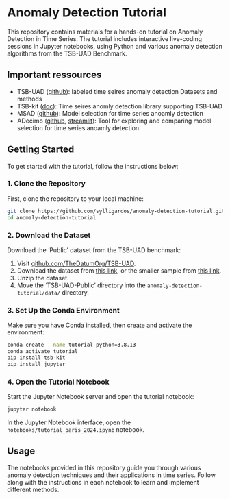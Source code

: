 # Anomaly Detection Tutorial

This repository contains materials for a hands-on tutorial on Anomaly Detection in Time Series. The tutorial includes interactive live-coding sessions in Jupyter notebooks, using Python and various anomaly detection algorithms from the TSB-UAD Benchmark.

## Important ressources

- TSB-UAD ([github](https://github.com/TheDatumOrg/TSB-UAD)): labeled time seires anomaly detection Datasets and methods
- TSB-kit ([doc](https://tsb-kit.readthedocs.io/en/latest/)): Time seires anomly detection library supporting TSB-UAD
- MSAD ([github](https://github.com/boniolp/MSAD)): Model selection for time series anoamly detection
- ADecimo ([github](https://github.com/boniolp/ADecimo), [streamlit](https://adecimots.streamlit.app/)): Tool for exploring and comparing model selection for time series anoamly detection

## Getting Started

To get started with the tutorial, follow the instructions below:

### 1. Clone the Repository
First, clone the repository to your local machine:
```sh
git clone https://github.com/sylligardos/anomaly-detection-tutorial.git
cd anomaly-detection-tutorial
```

### 2. Download the Dataset
Download the ‘Public’ dataset from the TSB-UAD benchmark:
1. Visit [github.com/TheDatumOrg/TSB-UAD](https://github.com/TheDatumOrg/TSB-UAD).
2. Download the dataset from [this link](https://www.thedatum.org/datasets/TSB-UAD-Public.zip), or the smaller sample from [this link](https://drive.google.com/file/d/1w3ATPp-qym2ZjauAiK_37zAVG3RMFpZo/view?usp=sharing). 
4. Unzip the dataset.
5. Move the ‘TSB-UAD-Public’ directory into the `anomaly-detection-tutorial/data/` directory.

### 3. Set Up the Conda Environment
Make sure you have Conda installed, then create and activate the environment:
```sh
conda create --name tutorial python=3.8.13
conda activate tutorial
pip install tsb-kit
pip install jupyter
```

### 4. Open the Tutorial Notebook
Start the Jupyter Notebook server and open the tutorial notebook:
```sh
jupyter notebook
```
In the Jupyter Notebook interface, open the `notebooks/tutorial_paris_2024.ipynb` notebook.

## Usage

The notebooks provided in this repository guide you through various anomaly detection techniques and their applications in time series. Follow along with the instructions in each notebook to learn and implement different methods.
